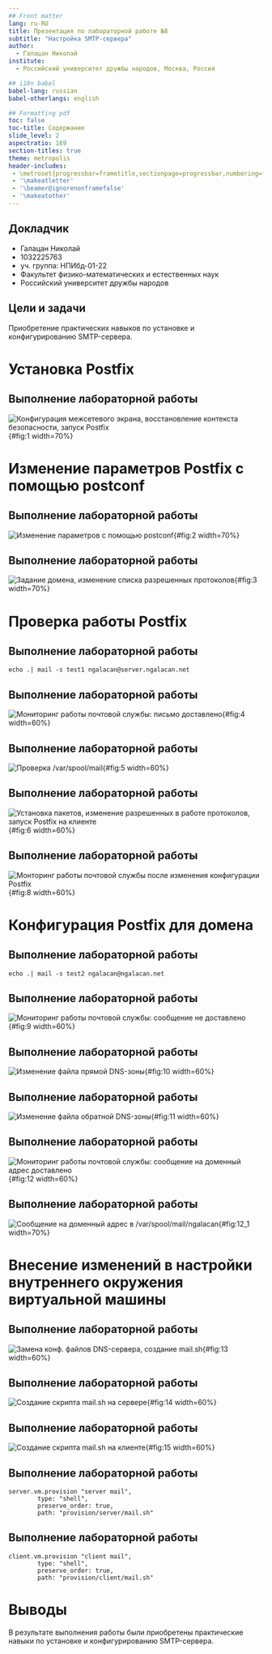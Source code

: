 ```yaml
---
## Front matter
lang: ru-RU
title: Презентация по лабораторной работе №8
subtitle: "Настройка SMTP-сервера"
author:
  - Галацан Николай
institute:
  - Российский университет дружбы народов, Москва, Россия

## i18n babel
babel-lang: russian
babel-otherlangs: english

## Formatting pdf
toc: false
toc-title: Содержание
slide_level: 2
aspectratio: 169
section-titles: true
theme: metropolis
header-includes:
 - \metroset{progressbar=frametitle,sectionpage=progressbar,numbering=fraction}
 - '\makeatletter'
 - '\beamer@ignorenonframefalse'
 - '\makeatother'
---
```



## Докладчик

  * Галацан Николай
  * 1032225763
  * уч. группа: НПИбд-01-22
  * Факультет физико-математических и естественных наук
  * Российский университет дружбы народов

## Цели и задачи

Приобретение практических навыков по установке и конфигурированию SMTP-сервера.



# Установка Postfix

## Выполнение лабораторной работы


![Конфигурация межсетевого экрана, восстановление контекста безопасности, запуск Postfix ](image/1.png){#fig:1 width=70%}

# Изменение параметров Postfix с помощью postconf

## Выполнение лабораторной работы

![Изменение параметров с помощью postconf](image/2.png){#fig:2 width=70%}

## Выполнение лабораторной работы

![Задание домена, изменение списка разрешенных протоколов](image/3.png){#fig:3 width=70%}

# Проверка работы Postfix

## Выполнение лабораторной работы
```
echo .| mail -s test1 ngalacan@server.ngalacan.net
```

## Выполнение лабораторной работы

![Мониторинг работы почтовой службы: письмо доставлено](image/4.png){#fig:4 width=60%}

## Выполнение лабораторной работы 

![Проверка `/var/spool/mail` ](image/5.png){#fig:5 width=60%}

## Выполнение лабораторной работы 

![Установка пакетов, изменение разрешенных в работе протоколов, запуск Postfix на клиенте](image/6.png){#fig:6 width=60%}


## Выполнение лабораторной работы

![Монторинг работы почтовой службы после изменения конфигурации Postfix](image/8.png){#fig:8 width=60%}

# Конфигурация Postfix для домена

## Выполнение лабораторной работы

```
echo .| mail -s test2 ngalacan@ngalacan.net
```

## Выполнение лабораторной работы

![Мониторинг работы почтовой службы: сообщение не доставлено](image/9.png){#fig:9 width=60%}

## Выполнение лабораторной работы

![Изменение файла прямой DNS-зоны ](image/10.png){#fig:10 width=60%}

## Выполнение лабораторной работы

![Изменение файла обратной DNS-зоны ](image/11.png){#fig:11 width=60%}

## Выполнение лабораторной работы

![Мониторинг работы почтовой службы: сообщение на доменный адрес доставлено](image/12.png){#fig:12 width=60%}

## Выполнение лабораторной работы

![Cообщение на доменный адрес в /var/spool/mail/ngalacan](image/12_1.png){#fig:12_1 width=70%}

# Внесение изменений в настройки внутреннего окружения виртуальной машины


## Выполнение лабораторной работы

![Замена конф. файлов DNS-сервера, создание `mail.sh`](image/13.png){#fig:13 width=60%}


## Выполнение лабораторной работы

![Создание скрипта `mail.sh` на сервере](image/14.png){#fig:14 width=60%}

## Выполнение лабораторной работы

![Создание скрипта `mail.sh` на клиенте](image/15.png){#fig:15 width=60%}

## Выполнение лабораторной работы

```
server.vm.provision "server mail",
		type: "shell",
		preserve_order: true,
		path: "provision/server/mail.sh"
```
 
## Выполнение лабораторной работы
 
```
client.vm.provision "client mail",
		type: "shell",
		preserve_order: true,
		path: "provision/client/mail.sh"
```

# Выводы

В результате выполнения работы были приобретены практические навыки по установке и конфигурированию SMTP-сервера.
